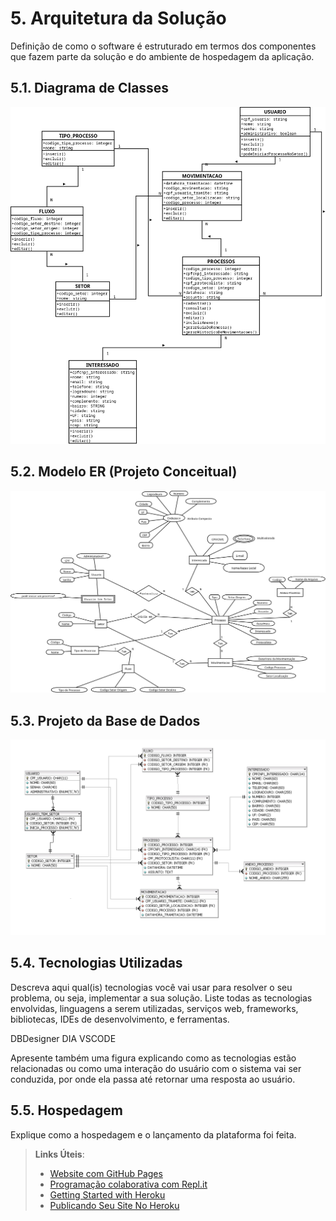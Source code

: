 # 5. Arquitetura da Solução

Definição de como o software é estruturado em termos dos componentes que fazem parte da solução e do ambiente de hospedagem da aplicação.

## 5.1. Diagrama de Classes

![Diagrama de Classes](arquivos/Diagrama_Classe/Diagrama_de_Classes.png)

## 5.2. Modelo ER (Projeto Conceitual)

![Diagrama Entidade Relacionamento](arquivos/ER/ER.png)

## 5.3. Projeto da Base de Dados

![Projeto da Base de Dados](arquivos/Projeto_Base_Dados/PROJETO_BASE_DADOS.png)

## 5.4. Tecnologias Utilizadas

Descreva aqui qual(is) tecnologias você vai usar para resolver o seu problema, ou seja, implementar a sua solução. Liste todas as tecnologias envolvidas, linguagens a serem utilizadas, serviços web, frameworks, bibliotecas, IDEs de desenvolvimento, e ferramentas.

DBDesigner
DIA
VSCODE


Apresente também uma figura explicando como as tecnologias estão relacionadas ou como uma interação do usuário com o sistema vai ser conduzida, por onde ela passa até retornar uma resposta ao usuário.

## 5.5. Hospedagem

Explique como a hospedagem e o lançamento da plataforma foi feita.

> **Links Úteis**:
>
> - [Website com GitHub Pages](https://pages.github.com/)
> - [Programação colaborativa com Repl.it](https://repl.it/)
> - [Getting Started with Heroku](https://devcenter.heroku.com/start)
> - [Publicando Seu Site No Heroku](http://pythonclub.com.br/publicando-seu-hello-world-no-heroku.html)
